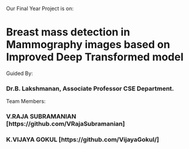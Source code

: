 <p>Our Final Year Project is on:</p>
<p><h1>Breast mass detection in Mammography images based on 
Improved Deep Transformed model
</h1></p>

<p>Guided By:<h3>
  Dr.B. Lakshmanan, 
Associate Professor
CSE Department.

</h3></p>
<p>Team Members:<h3>
  V.RAJA SUBRAMANIAN [https://github.com/VRajaSubramanian]</h3>
  <h3>K.VIJAYA GOKUL [https://github.com/VijayaGokul/]

</h3></p>
